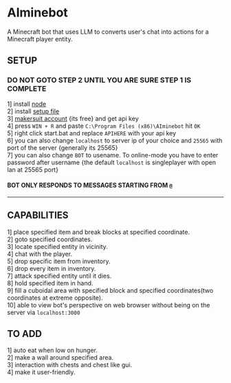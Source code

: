 # AIminebot
A Minecraft bot that uses LLM to converts user's chat into actions for a Minecraft player entity.
## SETUP

### DO NOT GOTO STEP 2 UNTIL YOU ARE SURE STEP 1 IS COMPLETE

1] install [node](https://nodejs.org/en/download)<br>
2] install [setup file](https://github.com/Seshrut/AIminebot/releases)<br>
3] [makersuit account](https://makersuite.google.com/) {its free} and get api key<br>
4] press `WIN + R` and paste `C:\Program Files (x86)\AIminebot` hit `OK`<br>
5] right click start.bat and replace `APIHERE` with your api key<br>
6] you can also change `localhost` to server ip of your choice and `25565` with port of the server {generally its 25565}<br>
7] you can also change `BOT` to usename. To online-mode you have to enter password after username
{the default `localhost` is singleplayer with open lan at 25565 port}

#### BOT ONLY RESPONDS TO MESSAGES STARTING FROM `@`
<hr>

## CAPABILITIES
1] place specified item and break blocks at specified coordinate.<br>
2] goto specified coordinates.<br>
3] locate specified entity in vicinity.<br>
4] chat with the player.<br>
5] drop specific item from inventory.<br>
6] drop every item in inventory.<br>
7] attack specified entity until it dies.<br>
8] hold specified item in hand.<br>
9] fill a cuboidal area with specified block and specified coordinates(two coordinates at extreme opposite).<br>
10] able to view bot's perspective on web browser without being on the server via `localhost:3000`

## TO ADD
1] auto eat when low on hunger.<br>
2] make a wall around specified area.<br>
3] interaction with chests and chest like gui.<br>
4] make it user-friendly.<br>
